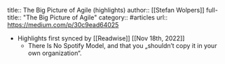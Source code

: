 title:: The Big Picture of Agile (highlights)
author:: [[Stefan Wolpers]]
full-title:: "The Big Picture of Agile"
category:: #articles
url:: https://medium.com/p/30c9ead64025

- Highlights first synced by [[Readwise]] [[Nov 18th, 2022]]
	- There Is No Spotify Model, and that you „shouldn’t copy it in your own organization“.